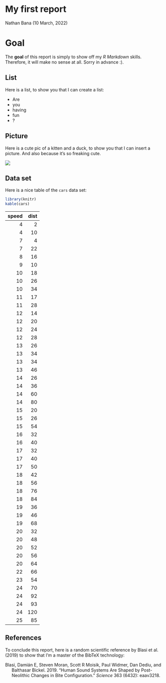 My first report
================
Nathan Bana
(10 March, 2022)

# Goal

The **goal** of this report is simply to show off my *R Markdown*
skills. Therefore, it will make no sense at all. Sorry in advance :).

## List

Here is a list, to show you that I can create a list:

-   Are
-   you
-   having
-   fun
-   ?

## Picture

Here is a cute pic of a kitten and a duck, to show you that I can insert
a picture. And also because it’s so freaking cute.

![](https://assets.rbl.ms/4160036/980x.jpg)

## Data set

Here is a nice table of the `cars` data set:

``` r
library(knitr)
kable(cars)
```

| speed | dist |
|------:|-----:|
|     4 |    2 |
|     4 |   10 |
|     7 |    4 |
|     7 |   22 |
|     8 |   16 |
|     9 |   10 |
|    10 |   18 |
|    10 |   26 |
|    10 |   34 |
|    11 |   17 |
|    11 |   28 |
|    12 |   14 |
|    12 |   20 |
|    12 |   24 |
|    12 |   28 |
|    13 |   26 |
|    13 |   34 |
|    13 |   34 |
|    13 |   46 |
|    14 |   26 |
|    14 |   36 |
|    14 |   60 |
|    14 |   80 |
|    15 |   20 |
|    15 |   26 |
|    15 |   54 |
|    16 |   32 |
|    16 |   40 |
|    17 |   32 |
|    17 |   40 |
|    17 |   50 |
|    18 |   42 |
|    18 |   56 |
|    18 |   76 |
|    18 |   84 |
|    19 |   36 |
|    19 |   46 |
|    19 |   68 |
|    20 |   32 |
|    20 |   48 |
|    20 |   52 |
|    20 |   56 |
|    20 |   64 |
|    22 |   66 |
|    23 |   54 |
|    24 |   70 |
|    24 |   92 |
|    24 |   93 |
|    24 |  120 |
|    25 |   85 |

## References

To conclude this report, here is a random scientific reference by Blasi
et al. (2019) to show that I’m a master of the BibTeX technology:

<div id="refs" class="references csl-bib-body hanging-indent">

<div id="ref-blasi2019" class="csl-entry">

Blasi, Damián E, Steven Moran, Scott R Moisik, Paul Widmer, Dan Dediu,
and Balthasar Bickel. 2019. “Human Sound Systems Are Shaped by
Post-Neolithic Changes in Bite Configuration.” *Science* 363 (6432):
eaav3218.

</div>

</div>

